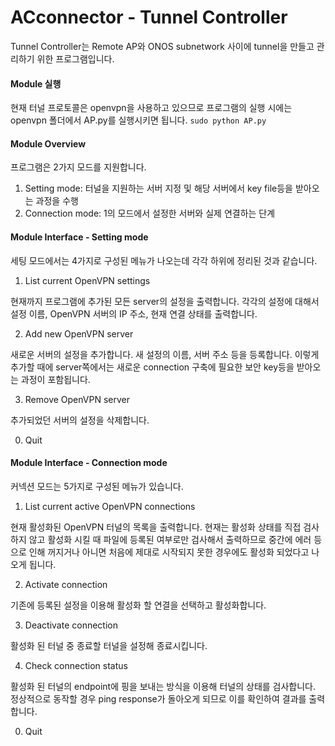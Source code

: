 # ACconnector - Tunnel Controller

Tunnel Controller는 Remote AP와 ONOS subnetwork 사이에 tunnel을 만들고 관리하기 위한 프로그램입니다.

#### Module 실행
현재 터널 프로토콜은 openvpn을 사용하고 있으므로 프로그램의 실행 시에는 openvpn 폴더에서 AP.py를 실행시키면 됩니다.
`sudo python AP.py`

#### Module Overview
프로그램은 2가지 모드를 지원합니다.
1. Setting mode: 터널을 지원하는 서버 지정 및 해당 서버에서 key file등을 받아오는 과정을 수행
2. Connection mode: 1의 모드에서 설정한 서버와 실제 연결하는 단계


#### Module Interface - Setting mode
세팅 모드에서는 4가지로 구성된 메뉴가 나오는데 각각 하위에 정리된 것과 같습니다.

1. List current OpenVPN settings
  
  현재까지 프로그램에 추가된 모든 server의 설정을 출력합니다. 각각의 설정에 대해서 설정 이름, OpenVPN 서버의 IP 주소, 현재 연결 상태를 출력합니다.

2. Add new OpenVPN server
  
  새로운 서버의 설정을 추가합니다. 새 설정의 이름, 서버 주소 등을 등록합니다.
  이렇게 추가할 때에 server쪽에서는 새로운 connection 구축에 필요한 보안 key등을 받아오는 과정이 포함됩니다.

3. Remove OpenVPN server

  추가되었던 서버의 설정을 삭제합니다.
  
0. Quit

#### Module Interface - Connection mode
커넥션 모드는 5가지로 구성된 메뉴가 있습니다.

1. List current active OpenVPN connections
  
  현재 활성화된 OpenVPN 터널의 목록을 출력합니다. 현재는 활성화 상태를 직접 검사하지 않고 활성화 시킬 때 파일에 등록된 여부로만 검사해서 출력하므로 중간에 에러 등으로 인해 꺼지거나 아니면 처음에 제대로 시작되지 못한 경우에도 활성화 되었다고 나오게 됩니다.

2. Activate connection

  기존에 등록된 설정을 이용해 활성화 할 연결을 선택하고 활성화합니다.
  
3. Deactivate connection

  활성화 된 터널 중 종료할 터널을 설정해 종료시킵니다.
  
4. Check connection status
  
  활성화 된 터널의 endpoint에 핑을 보내는 방식을 이용해 터널의 상태를 검사합니다. 정상적으로 동작할 경우 ping response가 돌아오게 되므로 이를 확인하여 결과를 출력합니다.

0. Quit
